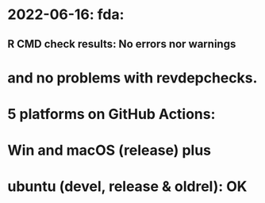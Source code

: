 # 2022-06-16: fda: 

## R CMD check results: No errors nor warnings 
# and no problems with revdepchecks.  

# 5 platforms on GitHub Actions: 
# Win and macOS (release) plus 
# ubuntu (devel, release & oldrel): OK